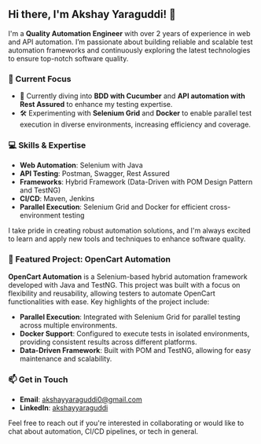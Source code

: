 ## Hi there, I'm Akshay Yaraguddi! 👋 

I'm a **Quality Automation Engineer** with over 2 years of experience in web and API automation. I’m passionate about building reliable and scalable test automation frameworks and continuously exploring the latest technologies to ensure top-notch software quality.

### 🚀 Current Focus
- 🌱 Currently diving into **BDD with Cucumber** and **API automation with Rest Assured** to enhance my testing expertise.
- 🛠 Experimenting with **Selenium Grid** and **Docker** to enable parallel test execution in diverse environments, increasing efficiency and coverage.

### 💻 Skills & Expertise
- **Web Automation**: Selenium with Java
- **API Testing**: Postman, Swagger, Rest Assured
- **Frameworks**: Hybrid Framework (Data-Driven with POM Design Pattern and TestNG)
- **CI/CD**: Maven, Jenkins
- **Parallel Execution**: Selenium Grid and Docker for efficient cross-environment testing

I take pride in creating robust automation solutions, and I'm always excited to learn and apply new tools and techniques to enhance software quality.

### 🌟 Featured Project: OpenCart Automation
**OpenCart Automation** is a Selenium-based hybrid automation framework developed with Java and TestNG. This project was built with a focus on flexibility and reusability, allowing testers to automate OpenCart functionalities with ease. Key highlights of the project include:
- **Parallel Execution**: Integrated with Selenium Grid for parallel testing across multiple environments.
- **Docker Support**: Configured to execute tests in isolated environments, providing consistent results across different platforms.
- **Data-Driven Framework**: Built with POM and TestNG, allowing for easy maintenance and scalability.

### 📫 Get in Touch
- **Email**: akshayyaraguddi0@gmail.com
- **LinkedIn**: [akshayyaraguddi](https://linkedin.com/in/akshayyaraguddi)

Feel free to reach out if you're interested in collaborating or would like to chat about automation, CI/CD pipelines, or tech in general.
